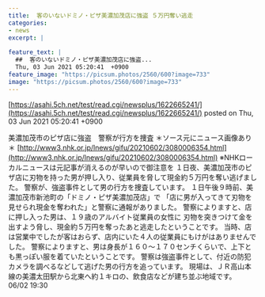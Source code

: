 ```yaml
---
title:  客のいないドミノ・ピザ美濃加茂店に強盗 ５万円奪い逃走 
categories:
- news
excerpt: |
  
feature_text: |
  ##  客のいないドミノ・ピザ美濃加茂店に強盗...
  Thu, 03 Jun 2021 05:20:41  +0900
feature_image: "https://picsum.photos/2560/600?image=733"
image: "https://picsum.photos/2560/600?image=733"
---
```


[https://asahi.5ch.net/test/read.cgi/newsplus/1622665241/](https://asahi.5ch.net/test/read.cgi/newsplus/1622665241/)
posted on Thu, 03 Jun 2021 05:20:41  +0900

<!--more-->

美濃加茂市のピザ店に強盗　警察が行方を捜査 ＊ソース元にニュース画像あり＊ [http://www3.nhk.or.jp/lnews/gifu/20210602/3080006354.html](http://www3.nhk.or.jp/lnews/gifu/20210602/3080006354.html) ※NHKローカルニュースは元記事が消えるのが早いので御注意を １日夜、美濃加茂市のピザ店に刃物を持った男が押し入り、従業員を脅して現金約５万円を奪い逃げました。 警察が、強盗事件として男の行方を捜査しています。 １日午後９時前、美濃加茂市新池町の「ドミノ・ピザ美濃加茂店」で 「店に男が入ってきて刃物を見せられ現金を奪われた」と警察に通報がありました。 警察によりますと、店に押し入った男は、１９歳のアルバイト従業員の女性に 刃物を突きつけて金を出すよう脅し、現金約５万円を奪ったあと逃走したということです。 当時、店は営業中でしたが客はおらず、店内にいた４人の従業員にもけがはありませんでした。 警察によりますと、男は身長が１６０〜１７０センチくらいで、上下とも黒っぽい服を着ていたということです。 警察は強盗事件として、付近の防犯カメラを調べるなどして逃げた男の行方を追っています。 現場は、ＪＲ高山本線の美濃太田駅から北東へ約１キロの、飲食店などが建ち並ぶ地域です。 06/02 19:30
